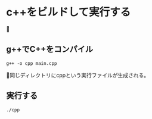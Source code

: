 # c++をビルドして実行する

## g++でC++をコンパイル
```
g++ -o cpp main.cpp
```

同じディレクトリにcppという実行ファイルが生成される。
## 実行する
```
./cpp
```